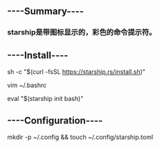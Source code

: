 

## ----Summary----

  ### starship是带图标显示的，彩色的命令提示符。

## ----Install----

  sh -c "$(curl -fsSL https://starship.rs/install.sh)"

  vim ~/.bashrc

  eval "$(starship init bash)"

## ----Configuration----

  mkdir -p ~/.config && touch ~/.config/starship.toml


